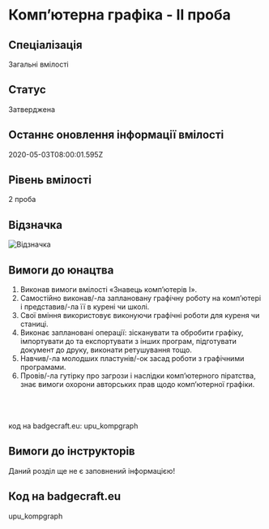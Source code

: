 # Комп’ютерна графіка - ІІ проба

## Спеціалізація

Загальні вмілості

## Статус

Затверджена

## Останнє оновлення інформації вмілості

2020-05-03T08:00:01.595Z

## Рівень вмілості

2 проба

## Відзначка

![Відзначка](../images/Komp’iuterna_hrafika_II/___________________.jpg)

## Вимоги до юнацтва

<ol>
 <li>Виконав вимоги вмілості «Знавець комп’ютерів І». </li>
 <li>Самостійно виконав/-ла заплановану графічну роботу
     на комп’ютері і представив/-ла її в курені чи школі. </li>
 <li>Свої вміння використовує виконуючи графічні роботи
     для куреня чи станиці. </li>
 <li>Виконає заплановані операції: зісканувати та обробити
     графіку, імпортувати до та експортувати з інших програм, підготувати
     документ до друку, виконати ретушування тощо.</li>
 <li>Навчив/-ла молодших пластунів/-ок засад роботи з графічними
     програмами. </li><li>Провів/-ла гутірку про загрози і наслідки комп’ютерного піратства, знає
вимоги охорони авторських прав щодо комп’ютерної графіки.<br></li></ol><br><span><br><br></span>код на badgecraft.eu: upu_kompgraph<br>

## Вимоги до інструкторів

Даний розділ ще не є заповнений інформацією!

## Код на badgecraft.eu

upu_kompgraph